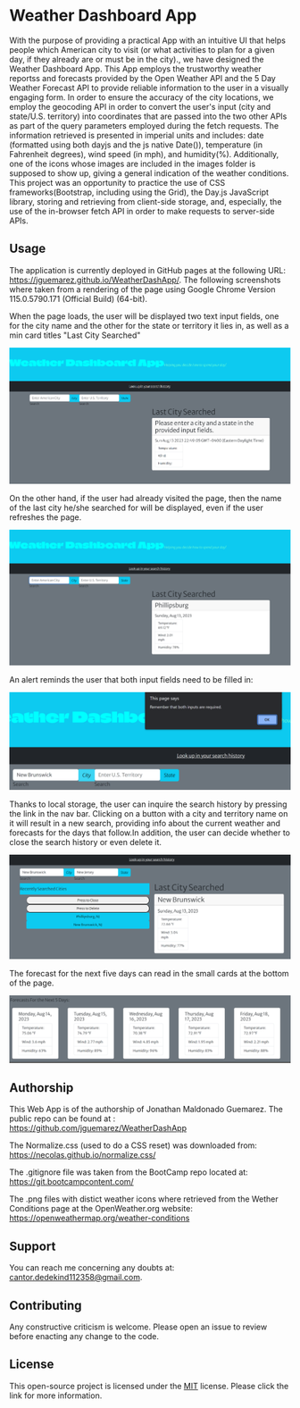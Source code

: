 # Weather Dashboard App

With the purpose of providing a practical App with an intuitive UI that helps people which American city to visit (or what activities to plan for a given day, if they already are or must be in the city)., we have designed the Weather Dashboard App. This App employs the trustworthy weather reportss and forecasts provided by the Open Weather API and the 5 Day Weather Forecast API to provide reliable information to the user in a visually engaging form. In order to ensure the accuracy of the city locations, we employ the geocoding API in order to convert the user's input (city and state/U.S. territory) into coordinates that are passed into the two other APIs as part of the query parameters employed during the fetch requests. The information retrieved is presented in imperial units and includes: date (formatted using both dayjs and the js native Date()), temperature (in Fahrenheit degrees), wind speed (in mph), and humidity(%). Additionally, one of the icons whose images are included in the images folder is supposed to show up, giving a general indication of the weather conditions. This project was an opportunity to practice the use of CSS frameworks(Bootstrap, including using the Grid), the Day.js JavaScript library, storing and retrieving from client-side storage, and, especially, the use of the in-browser fetch API in order to make requests to server-side APIs.

## Usage

The application is currently deployed in GitHub pages at the following URL: https://jguemarez.github.io/WeatherDashApp/.
The following screenshots where taken from a rendering of the page using Google Chrome Version 115.0.5790.171 (Official Build) (64-bit).

When the page loads, the user will be displayed two text input fields, one for the city name and the other for the state or territory it lies in, as well as a min card titles "Last City Searched"

![This is how the page looks when no search has been enacted yet.](assets/images/weatherApp-1.png)

On the other hand, if the user had already visited the page, then the name of the last city he/she searched for will be displayed, even if the user refreshes the page.

![This is how the page looks after at least one search has been made.](assets/images/weatherApp-2.png)

An alert reminds the user that both input fields need to be filled in:

![Alert reminding the user how to properly make a request.](assets/images/weatherApp-3.png)

Thanks to local storage, the user can inquire the search history by pressing the link in the nav bar. Clicking on a button with a city and territory name on it will result in a new search, providing info about the current weather and forecasts for the days that follow.In addition, the user can decide whether to close the search history or even delete it.

![Image displays the opened search history menu.](assets/images/weatherApp-4.png)

The forecast for the next five days can read in the small cards at the bottom of the page.

![The five smaller call pop-up whenever the user searches for a city.](assets/images/weatherApp-5.png)



## Authorship

This Web App is of the authorship of Jonathan Maldonado Guemarez. The public repo can be found at :
https://github.com/jguemarez/WeatherDashApp

The Normalize.css (used to do a CSS reset) was downloaded from: https://necolas.github.io/normalize.css/

The .gitignore file was taken from the BootCamp repo located at: https://git.bootcampcontent.com/

The .png files with distict weather icons where retrieved from the Wether Conditions page at the OpenWeather.org website: https://openweathermap.org/weather-conditions

## Support

You can reach me concerning any doubts at: cantor.dedekind112358@gmail.com.

## Contributing

Any constructive criticism is welcome. Please open an issue to review before enacting any change to the code.

## License

This open-source project is licensed under the 
[MIT](https://choosealicense.com/licenses/mit/) license. Please click the link for more information.







